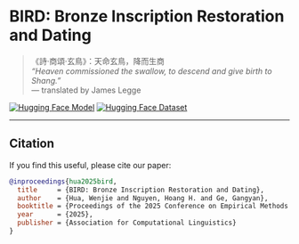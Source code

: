 # BIRD: Bronze Inscription Restoration and Dating  

> 《詩·商頌·玄鳥》：天命玄鳥，降而生商  
> *“Heaven commissioned the swallow, to descend and give birth to Shang.”*  
> — translated by James Legge

[![Hugging Face Model](https://img.shields.io/badge/🤗%20Model-SikuRoBERTa_Bronze-yellow)](https://huggingface.co/wjhuah/SikuRoBERTa_Bronze)
[![Hugging Face Dataset](https://img.shields.io/badge/🤗%20Dataset-BIRD-blue)](https://huggingface.co/datasets/wjhuah/BIRD)

---

## Citation

If you find this useful, please cite our paper:

```bibtex
@inproceedings{hua2025bird,
  title     = {BIRD: Bronze Inscription Restoration and Dating},
  author    = {Hua, Wenjie and Nguyen, Hoang H. and Ge, Gangyan},
  booktitle = {Proceedings of the 2025 Conference on Empirical Methods in Natural Language Processing},
  year      = {2025},
  publisher = {Association for Computational Linguistics}
}
